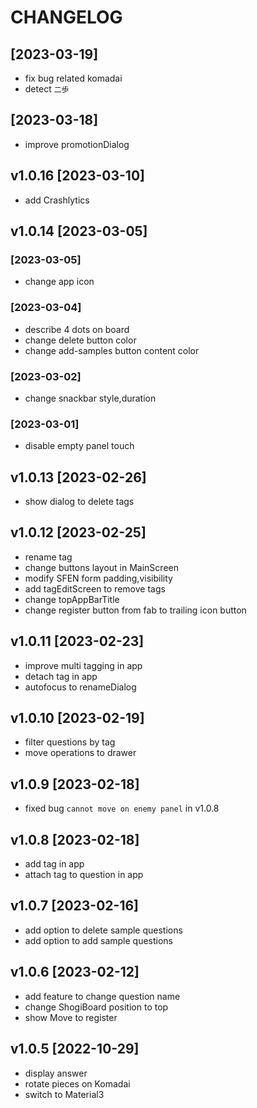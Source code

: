 # CHANGELOG

## [2023-03-19]

- fix bug related komadai
- detect `二歩`

## [2023-03-18]

- improve promotionDialog

## v1.0.16 [2023-03-10]

- add Crashlytics

## v1.0.14 [2023-03-05]

### [2023-03-05]

- change app icon

### [2023-03-04]

- describe 4 dots on board
- change delete button color
- change add-samples button content color

### [2023-03-02]

- change snackbar style,duration

### [2023-03-01]

- disable empty panel touch

## v1.0.13 [2023-02-26]

- show dialog to delete tags

## v1.0.12 [2023-02-25]

- rename tag
- change buttons layout in MainScreen
- modify SFEN form padding,visibility
- add tagEditScreen to remove tags
- change topAppBarTitle
- change register button from fab to trailing icon button

## v1.0.11 [2023-02-23]

- improve multi tagging in app
- detach tag in app
- autofocus to renameDialog

## v1.0.10 [2023-02-19]

- filter questions by tag
- move operations to drawer

## v1.0.9 [2023-02-18]

- fixed bug `cannot move on enemy panel` in v1.0.8

## v1.0.8 [2023-02-18]

- add tag in app
- attach tag to question in app

## v1.0.7 [2023-02-16]

- add option to delete sample questions
- add option to add sample questions

## v1.0.6 [2023-02-12]

- add feature to change question name
- change ShogiBoard position to top
- show Move to register

## v1.0.5 [2022-10-29]

- display answer
- rotate pieces on Komadai
- switch to Material3
